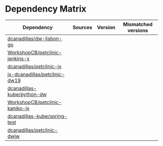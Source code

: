 # Dependency Matrix

Dependency | Sources | Version | Mismatched versions
---------- | ------- | ------- | -------------------
[dcanadillas/dw-lisbon-go](https://github.com/dcanadillas/dw-lisbon-go.git) |  | []() | 
[WorkshopCB/petclinic-jenkins-x](https://github.com/WorkshopCB/petclinic-jenkins-x.git) |  | []() | 
[dcanadillas/petclinic-jx](https://github.com/dcanadillas/petclinic-jx.git) |  | []() | 
[jx-dcanadillas/petclinic-dw19](https://github.com/jx-dcanadillas/petclinic-dw19.git) |  | []() | 
[dcanadillas-kube/python-dw](https://github.com/dcanadillas-kube/python-dw.git) |  | []() | 
[WorkshopCB/petclinic-kaniko-jx](https://github.com/WorkshopCB/petclinic-kaniko-jx.git) |  | []() | 
[dcanadillas-kube/spring-test](https://github.com/dcanadillas-kube/spring-test.git) |  | []() | 
[dcanadillas/petclinic-dwjw](https://github.com/dcanadillas/petclinic-dwjw.git) |  | []() | 
